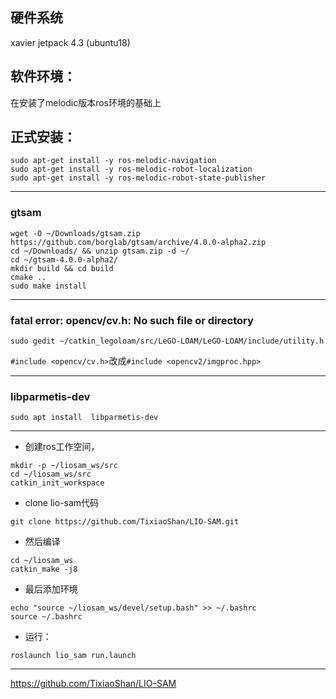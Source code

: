## 硬件系统

xavier jetpack 4.3 (ubuntu18)

## 软件环境：

在安装了melodic版本ros环境的基础上

## 正式安装：

```
sudo apt-get install -y ros-melodic-navigation
sudo apt-get install -y ros-melodic-robot-localization
sudo apt-get install -y ros-melodic-robot-state-publisher
```

---

### gtsam
```
wget -O ~/Downloads/gtsam.zip https://github.com/borglab/gtsam/archive/4.0.0-alpha2.zip
cd ~/Downloads/ && unzip gtsam.zip -d ~/
cd ~/gtsam-4.0.0-alpha2/
mkdir build && cd build
cmake ..
sudo make install
```

---

### fatal error: opencv/cv.h: No such file or directory

```
sudo gedit ~/catkin_legoloam/src/LeGO-LOAM/LeGO-LOAM/include/utility.h
```

`#include <opencv/cv.h>`改成`#include <opencv2/imgproc.hpp>`


---

### libparmetis-dev

```
sudo apt install  libparmetis-dev
```



---

- 创建ros工作空间，
```
mkdir -p ~/liosam_ws/src
cd ~/liosam_ws/src
catkin_init_workspace
```

- clone lio-sam代码
```
git clone https://github.com/TixiaoShan/LIO-SAM.git
```

- 然后编译

```
cd ~/liosam_ws
catkin_make -j8
```

- 最后添加环境
```
echo "source ~/liosam_ws/devel/setup.bash" >> ~/.bashrc
source ~/.bashrc
```

- 运行：
```
roslaunch lio_sam run.launch
```

---

https://github.com/TixiaoShan/LIO-SAM